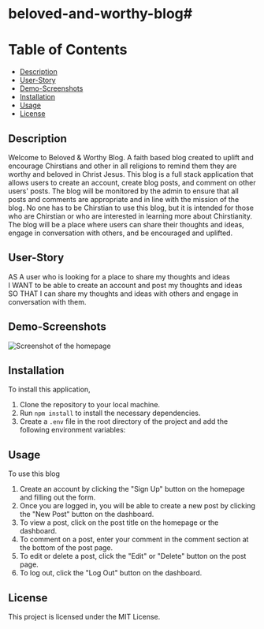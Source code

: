 # beloved-and-worthy-blog#

# Table of Contents
 * [Description](#Description)
 * [User-Story](#User-Story)
 * [Demo-Screenshots](#Demo-Screenshots)
 * [Installation](#Installation)
 * [Usage](#Usage)
 * [License](#License)

## Description
Welcome to Beloved & Worthy Blog. A faith based blog created to uplift and encourage Chirstians and other in all religions to remind them they are worthy and beloved in Christ Jesus. This blog is a full stack application that allows users to create an account, create blog posts, and comment on other users' posts. The blog will be monitored by the admin to ensure that all posts and comments are appropriate and in line with the mission of the blog. No one has to be Chirstian to use this blog, but it is intended for those who are Chirstian or who are interested in learning more about Chirstianity. The blog will be a place where users can share their thoughts and ideas, engage in conversation with others, and be encouraged and uplifted.

## User-Story
AS A user who is looking for a place to share my thoughts and ideas <br>
I WANT to be able to create an account and post my thoughts and ideas <br>
SO THAT I can share my thoughts and ideas with others and engage in conversation with them. <br>

## Demo-Screenshots
![Screenshot of the homepage](./public/images/homepage.png)

## Installation 
To install this application, 

1. Clone the repository to your local machine.
2. Run `npm install` to install the necessary dependencies.
3. Create a `.env` file in the root directory of the project and add the following environment variables:

## Usage 
To use this blog

1. Create an account by clicking the "Sign Up" button on the homepage and filling out the form.
2. Once you are logged in, you will be able to create a new post by clicking the "New Post" button on the dashboard.
3. To view a post, click on the post title on the homepage or the dashboard.
4. To comment on a post, enter your comment in the comment section at the bottom of the post page.
5. To edit or delete a post, click the "Edit" or "Delete" button on the post page.
6. To log out, click the "Log Out" button on the dashboard.

## License
This project is licensed under the MIT License.
